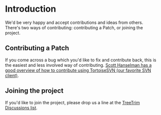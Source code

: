 # Introduction #

We'd be very happy and accept contributions and ideas from others.  There's two ways of contributing: contributing a Patch, or joining the project.

## Contributing a Patch ##
If you come across a bug which you'd like to fix and contribute back, this is the easiest and less involved way of contributing. [Scott Hanselman has a good overview of how to contribute using TortoiseSVN (our favorite SVN client)](http://www.hanselman.com/blog/ExampleHowToContributeAPatchToAnOpenSourceProjectLikeDasBlog.aspx).

## Joining the project ##
If you'd like to join the project, please drop us a line at the [TreeTrim Discussions list](http://groups.google.com/group/TreeTrim).